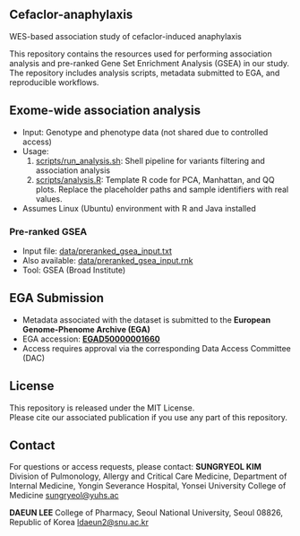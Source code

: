 ## Cefaclor-anaphylaxis
WES-based association study of cefaclor-induced anaphylaxis


This repository contains the resources used for performing association analysis and pre-ranked Gene Set Enrichment Analysis (GSEA) in our study. 
The repository includes analysis scripts, metadata submitted to EGA, and reproducible workflows.


## Exome-wide association analysis 
- Input: Genotype and phenotype data (not shared due to controlled access)
- Usage:
  1) [scripts/run_analysis.sh](scripts/run_analysis.sh): Shell pipeline for variants filtering and association analysis
  2) [scripts/analysis.R](scripts/analysis.R): Template R code for PCA, Manhattan, and QQ plots. Replace the placeholder paths and sample identifiers with real values.
- Assumes Linux (Ubuntu) environment with R and Java installed


### Pre-ranked GSEA
- Input file: [data/preranked_gsea_input.txt](data/preranked_gsea_input.txt)
- Also available: [data/preranked_gsea_input.rnk](data/preranked_gsea_input.rnk)
- Tool: GSEA (Broad Institute)


## EGA Submission
- Metadata associated with the dataset is submitted to the **European Genome-Phenome Archive (EGA)**
- EGA accession: **[EGAD50000001660](https://ega-archive.org/datasets/EGAD50000001660)**
- Access requires approval via the corresponding Data Access Committee (DAC)


## License
This repository is released under the MIT License.  
Please cite our associated publication if you use any part of this repository.


## Contact
For questions or access requests, please contact:
**SUNGRYEOL KIM**
Division of Pulmonology, Allergy and Critical Care Medicine, Department of Internal Medicine, Yongin Severance Hospital, Yonsei University College of Medicine
sungryeol@yuhs.ac

**DAEUN LEE**
College of Pharmacy, Seoul National University, Seoul 08826, Republic of Korea
ldaeun2@snu.ac.kr
